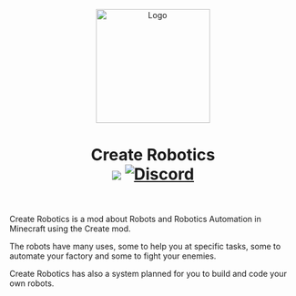 <p align="center"><img src="https://raw.githubusercontent.com/Worker20/CreateRobotics-1.18/master/icon.png" alt="Logo" width="200"></p>
<h1 align="center">Create Robotics<br>
	<a href="https://files.minecraftforge.net/"><img src="https://img.shields.io/badge/Loader-Forge-orange?style=flat&logo=curseforge"></a>
	<a href="https://discord.gg/PbBt4PQhpe"><img src="https://img.shields.io/discord/865321790347018241?color=5865f2&label=Discord&style=flat" alt="Discord"></a>
	<br><br>
</h1>

<p>Create Robotics is a mod about Robots and Robotics Automation in Minecraft using the Create mod.</p>
<p>The robots have many uses, some to help you at specific tasks, some to automate your factory and some to fight your enemies.</p>
<p>Create Robotics has also a system planned for you to build and code your own robots.</p>
